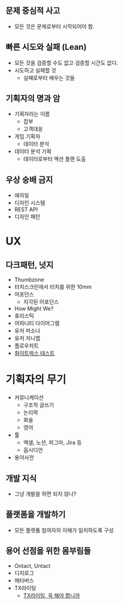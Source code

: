## 문제 중심적 사고

- 모든 것은 문제로부터 시작되어야 함.
	
## 빠른 시도와 실패 (Lean)

- 모든 것을 검증할 수도 없고 검증할 시간도 없다.
- 시도하고 실패할 것
	- 실패로부터 배우는 것들

## 기획자의 명과 암

- 기획자라는 이름
	- 잡부
	- 고객대응
- 게임 기획자
	- 데이터 분석
- 데이터 분석 기획
	- 데이터로부터 액션 플랜 도출

## 우상 숭배 금지

- 애자일
- 디자인 시스템
- REST API
- 디자인 패턴



# UX

## 다크패턴, 넛지

- Thumbzone
- 터치스크린에서 터치를 위한 10mm
- 어포던스
	- 지각된 어포던스
- How Might We?
- 휴리스틱
- 어피니티 다이어그램
- 유저 퍼소나
- 유저 저니맵
- 플로우차트
- [화이트박스 테스트](https://catsbi.oopy.io/7c084479-c9d0-44a1-acb9-f6b43a19e332)

# 기획자의 무기

- 커뮤니케이션
	- 구조적 글쓰기
	- 논리력
	- 화술
	- 영어
- 툴
	- 엑셀, 노션, 피그마, Jira 등
	- 옵시디언
- 용어사전

## 개발 지식

- 그냥 개발을 하면 되지 않나?

## 플랫폼을 개발하기

- 모든 플랫폼 참여자의 이해가 일치하도록 구성

## 용어 선점을 위한 몸부림들

- Ontact, Untact
- 디지로그
- 메타버스
- TX라이팅
	- [TX라이팅, 꼭 해야 합니까](https://ditoday.com/tx-%EB%9D%BC%EC%9D%B4%ED%8C%85-%EA%BC%AD-%ED%95%B4%EC%95%BC-%ED%95%A9%EB%8B%88%EA%B9%8C/)
